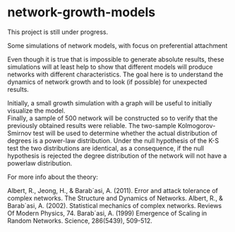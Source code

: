 # network-growth-models


This project is still under progress.

Some simulations of network models, with focus on preferential attachment

Even though it is true that is impossible to generate absolute results, these simulations will at least help to show that different models will produce networks with different characteristics. 
The goal here is to understand the dynamics of network growth and to look (if possible) for unexpected results.

Initially, a small growth simulation with a graph will be useful to initially visualize the model.  
Finally, a sample of 500 network will be constructed so to verify that the previously obtained results were reliable. The two-sample Kolmogorov-Smirnov test will be used to determine whether the actual distribution of degrees is a power-law distribution. Under the null hypothesis of the K-S test the two distributions are identical, as a consequence, if the null hypothesis is rejected the degree distribution of the network will not have a powerlaw distribution.



For more info about the theory:

Albert, R., Jeong, H., & Barab´asi, A. (2011). Error and attack tolerance of complex networks. The Structure and Dynamics of Networks. 
Albert, R., & Barab´asi, A. (2002). Statistical mechanics of complex networks. Reviews Of Modern Physics, 74. 
Barab´asi, A. (1999) Emergence of Scaling in Random Networks. Science, 286(5439), 509-512. 
